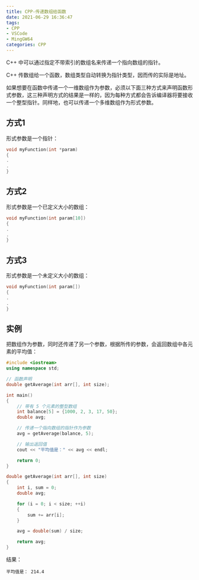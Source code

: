 ```yaml
---
title: CPP-传递数组给函数
date: 2021-06-29 16:36:47
tags:
- CPP
- VSCode
- MingGW64
categories: CPP
---
```


C++ 中可以通过指定不带索引的数组名来传递一个指向数组的指针。

C++ 传数组给一个函数，数组类型自动转换为指针类型，因而传的实际是地址。

如果想要在函数中传递一个一维数组作为参数，必须以下面三种方式来声明函数形式参数，这三种声明方式的结果是一样的，因为每种方式都会告诉编译器将要接收一个整型指针。同样地，也可以传递一个多维数组作为形式参数。

## 方式1

形式参数是一个指针：

```cpp
void myFunction(int *param)
{
.
.
}
```

## 方式2

形式参数是一个已定义大小的数组：

```cpp
void myFunction(int param[10])
{
.
.
}
```

## 方式3

形式参数是一个未定义大小的数组：

```cpp
void myFunction(int param[])
{
.
.
}
```

## 实例

把数组作为参数，同时还传递了另一个参数，根据所传的参数，会返回数组中各元素的平均值：

```cpp
#include <iostream>
using namespace std;

// 函数声明
double getAverage(int arr[], int size);

int main()
{
    // 带有 5 个元素的整型数组
    int balance[5] = {1000, 2, 3, 17, 50};
    double avg;

    // 传递一个指向数组的指针作为参数
    avg = getAverage(balance, 5);

    // 输出返回值
    cout << "平均值是：" << avg << endl;

    return 0;
}

double getAverage(int arr[], int size)
{
    int i, sum = 0;
    double avg;

    for (i = 0; i < size; ++i)
    {
        sum += arr[i];
    }

    avg = double(sum) / size;

    return avg;
}
```

结果：

```
平均值是： 214.4
```